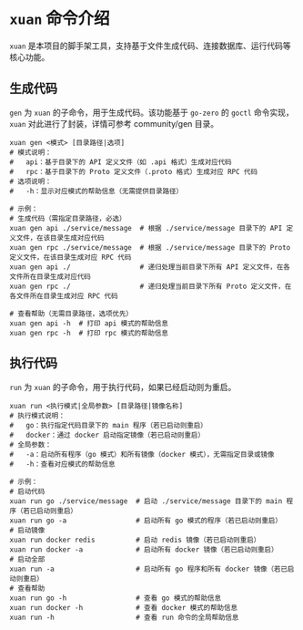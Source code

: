 # `xuan` 命令介绍
`xuan` 是本项目的脚手架工具，支持基于文件生成代码、连接数据库、运行代码等核心功能。
## 生成代码
`gen` 为 `xuan` 的子命令，用于生成代码。该功能基于 `go-zero` 的 `goctl` 命令实现，`xuan` 对此进行了封装，详情可参考 community/gen 目录。
```shell
xuan gen <模式> [目录路径|选项]
# 模式说明：
#   api：基于目录下的 API 定义文件（如 .api 格式）生成对应代码
#   rpc：基于目录下的 Proto 定义文件（.proto 格式）生成对应 RPC 代码
# 选项说明：
#   -h：显示对应模式的帮助信息（无需提供目录路径）

# 示例：
# 生成代码（需指定目录路径，必选）
xuan gen api ./service/message  # 根据 ./service/message 目录下的 API 定义文件，在该目录生成对应代码
xuan gen rpc ./service/message  # 根据 ./service/message 目录下的 Proto 定义文件，在该目录生成对应 RPC 代码
xuan gen api ./                 # 递归处理当前目录下所有 API 定义文件，在各文件所在目录生成对应代码
xuan gen rpc ./                 # 递归处理当前目录下所有 Proto 定义文件，在各文件所在目录生成对应 RPC 代码

# 查看帮助（无需目录路径，选项优先）
xuan gen api -h  # 打印 api 模式的帮助信息
xuan gen rpc -h  # 打印 rpc 模式的帮助信息
```
## 执行代码
`run` 为 `xuan` 的子命令，用于执行代码，如果已经启动则为重启。
```shell
xuan run <执行模式|全局参数> [目录路径|镜像名称]
# 执行模式说明：
#   go：执行指定代码目录下的 main 程序（若已启动则重启）
#   docker：通过 docker 启动指定镜像（若已启动则重启）
# 全局参数：
#   -a：启动所有程序（go 模式）和所有镜像（docker 模式），无需指定目录或镜像
#   -h：查看对应模式的帮助信息

# 示例：
# 启动代码
xuan run go ./service/message  # 启动 ./service/message 目录下的 main 程序（若已启动则重启）
xuan run go -a                 # 启动所有 go 模式的程序（若已启动则重启）
# 启动镜像
xuan run docker redis          # 启动 redis 镜像（若已启动则重启）
xuan run docker -a             # 启动所有 docker 镜像（若已启动则重启）
# 启动全部
xuan run -a                    # 启动所有 go 程序和所有 docker 镜像（若已启动则重启）
# 查看帮助
xuan run go -h                 # 查看 go 模式的帮助信息
xuan run docker -h             # 查看 docker 模式的帮助信息
xuan run -h                    # 查看 run 命令的全局帮助信息
```